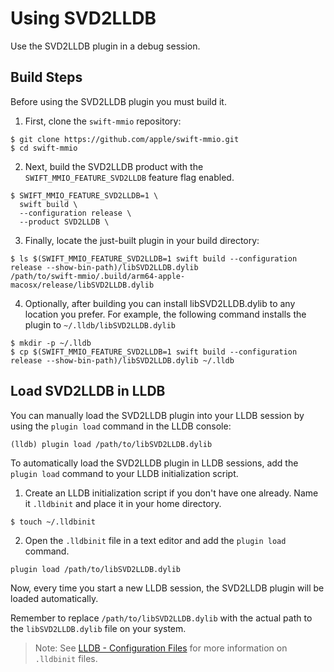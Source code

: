 # Using SVD2LLDB

Use the SVD2LLDB plugin in a debug session.

## Build Steps

Before using the SVD2LLDB plugin you must build it.

1. First, clone the `swift-mmio` repository:

  ```console
  $ git clone https://github.com/apple/swift-mmio.git
  $ cd swift-mmio
  ```

2. Next, build the SVD2LLDB product with the `SWIFT_MMIO_FEATURE_SVD2LLDB` feature flag enabled.

  ```console
  $ SWIFT_MMIO_FEATURE_SVD2LLDB=1 \
    swift build \
    --configuration release \
    --product SVD2LLDB \
  ```

3. Finally, locate the just-built plugin in your build directory:

  ```console
  $ ls $(SWIFT_MMIO_FEATURE_SVD2LLDB=1 swift build --configuration release --show-bin-path)/libSVD2LLDB.dylib
  /path/to/swift-mmio/.build/arm64-apple-macosx/release/libSVD2LLDB.dylib
  ```

4. Optionally, after building you can install libSVD2LLDB.dylib to any location you prefer. For example, the following command installs the plugin to `~/.lldb/libSVD2LLDB.dylib`

  ```console
  $ mkdir -p ~/.lldb
  $ cp $(SWIFT_MMIO_FEATURE_SVD2LLDB=1 swift build --configuration release --show-bin-path)/libSVD2LLDB.dylib ~/.lldb
  ```
 
## Load SVD2LLDB in LLDB

You can manually load the SVD2LLDB plugin into your LLDB session by using the `plugin load` command in the LLDB console:

  ```console
  (lldb) plugin load /path/to/libSVD2LLDB.dylib
  ```

To automatically load the SVD2LLDB plugin in LLDB sessions, add the `plugin load` command to your LLDB initialization script.

1. Create an LLDB initialization script if you don't have one already. Name it `.lldbinit` and place it in your home directory.

  ```console
  $ touch ~/.lldbinit
  ```

2. Open the `.lldbinit` file in a text editor and add the `plugin load` command.

  ```console
  plugin load /path/to/libSVD2LLDB.dylib
  ```

Now, every time you start a new LLDB session, the SVD2LLDB plugin will be loaded automatically.

Remember to replace `/path/to/libSVD2LLDB.dylib` with the actual path to the `libSVD2LLDB.dylib` file on your system.

> Note: See [LLDB - Configuration Files](https://lldb.llvm.org/man/lldb.html#configuration-files) for more information on `.lldbinit` files.

